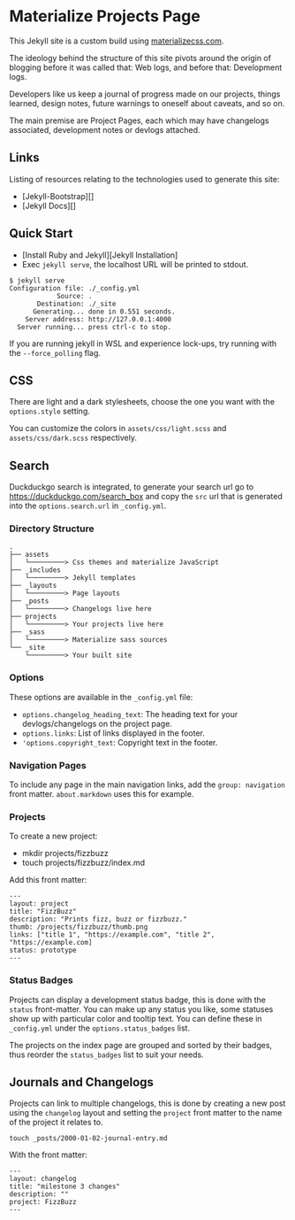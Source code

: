 # Materialize Projects Page

This Jekyll site is a custom build using [materializecss.com](https://materializecss.com).

The ideology behind the structure of this site pivots around the origin of blogging before it was called that: Web logs, and before that: Development logs.

Developers like us keep a journal of progress made on our projects, things learned, design notes, future warnings to oneself about caveats, and so on.

The main premise are Project Pages, each which may have changelogs associated, development notes or devlogs attached.

## Links

Listing of resources relating to the technologies used to generate this site:

* [Jekyll-Bootstrap][]
* [Jekyll Docs][]

## Quick Start

* [Install Ruby and Jekyll][Jekyll Installation]
* Exec `jekyll serve`, the localhost URL will be printed to stdout.

```
$ jekyll serve
Configuration file: ./_config.yml
            Source: .
       Destination: ./_site
      Generating... done in 0.551 seconds.
    Server address: http://127.0.0.1:4000
  Server running... press ctrl-c to stop.
```

If you are running jekyll in WSL and experience lock-ups, try running with the `--force_polling` flag.

## CSS

There are light and a dark stylesheets, choose the one you want with the `options.style` setting.

You can customize the colors in `assets/css/light.scss` and `assets/css/dark.scss` respectively.

## Search

Duckduckgo search is integrated, to generate your search url go to https://duckduckgo.com/search_box and copy the `src` url that is generated into the `options.search.url` in `_config.yml`.

### Directory Structure

```
.
├── assets
│   └─────────> Css themes and materialize JavaScript
├── _includes
│   └─────────> Jekyll templates
├── _layouts
│   └─────────> Page layouts
├── _posts
│   └─────────> Changelogs live here
├── projects
│   └─────────> Your projects live here
├── _sass
│   └─────────> Materialize sass sources
└── _site
    └─────────> Your built site
```

### Options

These options are available in the `_config.yml` file:

* `options.changelog_heading_text`: The heading text for your devlogs/changelogs on the project page.
* `options.links`: List of links displayed in the footer.
* `'options.copyright_text`: Copyright text in the footer.

### Navigation Pages

To include any page in the main navigation links, add the `group: navigation` front matter. `about.markdown` uses this for example.

### Projects

To create a new project:

* mkdir projects/fizzbuzz
* touch projects/fizzbuzz/index.md

Add this front matter:

```
---
layout: project
title: "FizzBuzz"
description: "Prints fizz, buzz or fizzbuzz."
thumb: /projects/fizzbuzz/thumb.png
links: ["title 1", "https://example.com", "title 2", "https://example.com]
status: prototype
---
```

### Status Badges

Projects can display a development status badge, this is done with the `status` front-matter. You can make up any status you like, some statuses show up with particular color and tooltip text. You can define these in `_config.yml` under the `options.status_badges` list.

The projects on the index page are grouped and sorted by their badges, thus reorder the `status_badges` list to suit your needs.

## Journals and Changelogs

Projects can link to multiple changelogs, this is done by creating a new post using the `changelog` layout and setting the `project` front matter to the name of the project it relates to.

```
touch _posts/2000-01-02-journal-entry.md
```

With the front matter:

```
---
layout: changelog
title: "milestone 3 changes"
description: ""
project: FizzBuzz
---
```
